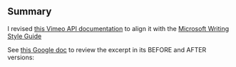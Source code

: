 ## Summary

I revised [this Vimeo API documentation](https://developer.vimeo.com/api/guides/start) to align it with the [Microsoft Writing Style Guide](https://learn.microsoft.com/en-us/style-guide/welcome/)

See [this Google doc](https://docs.google.com/document/d/1j420ny3xk3i3u3ejzKdZZLFiSPK_omI0pvZc4XAPuvA/edit?usp=sharing) to review the excerpt in its BEFORE and AFTER versions:


